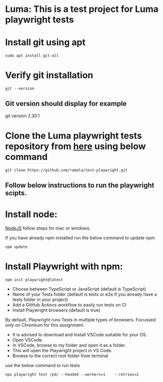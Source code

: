 # Luma: This is a test project for Luma playwright tests

# Install git using apt
```
sudo apt install git-all
```
# Verify git installation
```
git --version
```
## Git version should display for example
git version 2.30.1

# Clone the Luma playwright tests repository from [here](https://github.com/ramala/test-playwright/tree/main) using below command
```
git clone https://github.com/ramala/test-playwright.git
```

## Follow below instructions to run the playwright scipts.

# Install node:
[NodeJS](https://nodejs.org/en/download)
follow steps for mac or windows.

If you have already npm installed run the below command to update npm
```
npm update
```

# Install Playwright with npm:
```
npm init playwright@latest
```
* Choose between TypeScript or JavaScript (default is TypeScript)
* Name of your Tests folder (default is tests or e2e if you already have a tests folder in your project)
* Add a GitHub Actions workflow to easily run tests on CI
* Install Playwright browsers (default is true)

By default, Playwright runs Tests in multiple types of browsers. Focussed only on Chromium for this assignment.

* It is advised to download and Install VSCode suitable for your OS.
* Open VSCode.
* In VSCode, browse to my <Luma Auto Tests> folder and open it as a folder.
* This will open the Playwright project in VS Code.
* Browse to the correct root folder from terminal
  
use the below command to run tests
```
npx playwright test /pd/ --headed --workers=1    --retries=2
```
